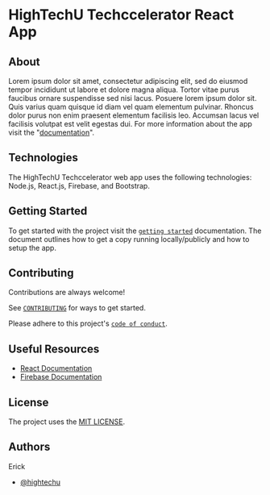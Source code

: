 # HighTechU Techccelerator React App

## About

<!-- You will want to modify the text below to include a short description of your app -->
<!-- You will want to modify the documentation link to your app's help page -->

Lorem ipsum dolor sit amet, consectetur adipiscing elit, sed do eiusmod tempor incididunt ut labore et dolore magna aliqua. Tortor vitae purus faucibus ornare suspendisse sed nisi lacus. Posuere lorem ipsum dolor sit. Quis varius quam quisque id diam vel quam elementum pulvinar. Rhoncus dolor purus non enim praesent elementum facilisis leo. Accumsan lacus vel facilisis volutpat est velit egestas dui. For more information about the app visit the "[documentation](https://hightechu.ca)".


## Technologies

The HighTechU Techccelerator web app uses the following technologies: Node.js, React.js, Firebase, and Bootstrap.

## Getting Started

To get started with the project visit the [`getting started`](docs/GETTING_STARTED.md) documentation. The document outlines how to get a copy running locally/publicly and how to setup the app.

## Contributing

Contributions are always welcome!

See [`CONTRIBUTING`](.github/CONTRIBUTING.md) for ways to get started.

Please adhere to this project's [`code of conduct`](CODE_OF_CONDUCT.md).

## Useful Resources

* [React Documentation](https://react.dev/reference/react)
* [Firebase Documentation](https://firebase.google.com/docs?gad=1&gclid=Cj0KCQjwzdOlBhCNARIsAPMwjbzPQ-Agmh5XfsQcmfi5jzcgb5lp9x1lHb9xjZqGsFUmLq4MXlq2CqYaAnlIEALw_wcB&gclsrc=aw.ds)

## License

The project uses the [MIT LICENSE](https://choosealicense.com/licenses/mit/).

## Authors
Erick



<!-- You will want modify the authors list below to include all contributing team members. -->

- [@hightechu](https://github.com/hightechu)